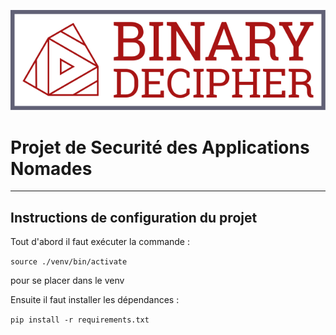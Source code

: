 ![](logo/logo.svg)

# Projet de Securité des Applications Nomades

---

## Instructions de configuration du projet

Tout d'abord il faut exécuter la commande :

```source ./venv/bin/activate```

pour se placer dans le venv

Ensuite il faut installer les dépendances :

```pip install -r requirements.txt```


